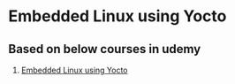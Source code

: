 #  Embedded Linux using Yocto

## Based on below courses in udemy

1. [Embedded Linux using Yocto](https://www.udemy.com/course/embedded-linux-using-yocto)
